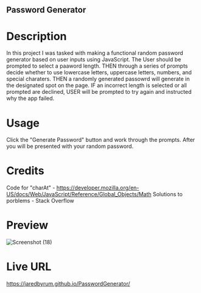 ## Password Generator 

# Description 
In this project I was tasked with making a functional random password generator based on user inputs using JavaScript. 
The User should be prompted to select a paaword length.
THEN through a series of prompts decide whether to use lowercase letters, uppercase letters, numbers, and special charaters.
THEN a randomly generated passowrd will generate in the designated spot on the page.
IF an incorrect length is selected or all prompted are declined, USER will be prompted to try again and instructed why the app failed.

# Usage 
Click the "Generate Password" button and work through the prompts. After you will be presented with your random password.

# Credits
Code for "charAt" - https://developer.mozilla.org/en-US/docs/Web/JavaScript/Reference/Global_Objects/Math
Solutions to porblems - Stack Overflow

# Preview 
![Screenshot (18)](https://github.com/jaredbyrum/PasswordGenerator/assets/141647333/5161fdc0-92e7-43f0-b6dc-096d8ded10bd)

# Live URL 
https://jaredbyrum.github.io/PasswordGenerator/
